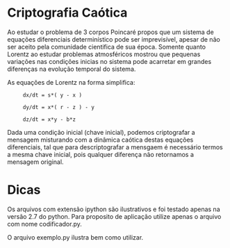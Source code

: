 # Criptografia Caótica

   Ao estudar o problema de 3 corpos Poincaré propos que um sistema de equações diferenciais determinístico pode ser imprevisível,
   apesar de não ser aceito pela comunidade cientifica de sua época. Somente quanto Lorentz ao estudar problemas atmosféricos
   mostrou que pequenas variações nas condições inicias no sistema pode acarretar em grandes diferenças na evolução temporal do
   sistema.
    
   As equações de Lorentz na forma simplifica:
   
         dx/dt = s*( y - x )
      
         dy/dt = x*( r - z ) - y
      
         dz/dt = x*y - b*z

   Dada uma condição inicial (chave inicial), podemos criptografar a mensagem misturando com a dinâmica caótica destas equações
   diferenciais, tal que para descriptografar a mensgaem é necessário termos a mesma chave inicial, pois qualquer diferença não
   retornamos a mensagem original.
   
   
# Dicas

   Os arquivos com extensão ipython são ilustrativos e foi testado apenas na versão 2.7 do python. Para proposito de aplicação utilize apenas o arquivo com nome codificador.py.  
   
   O arquivo exemplo.py ilustra bem como utilizar.
